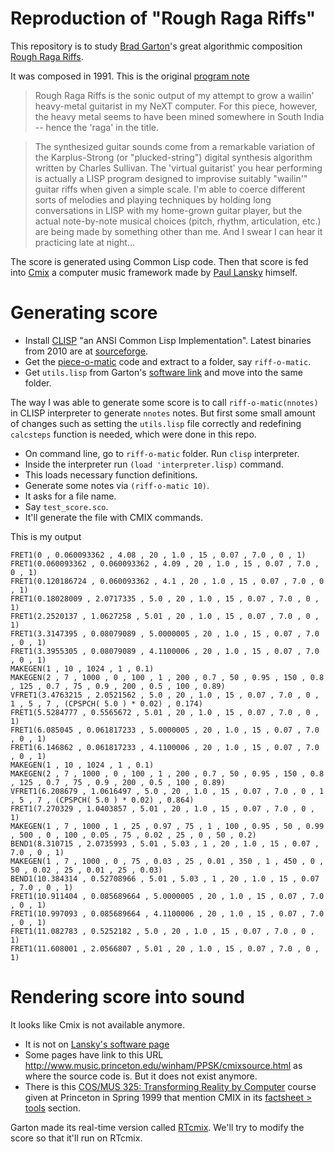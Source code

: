 # Reproduction of "Rough Raga Riffs"

This repository is to study [Brad Garton](http://sites.music.columbia.edu/brad/)'s great algorithmic composition [Rough Raga Riffs](http://sites.music.columbia.edu/brad/music/index.html#Rough_Raga_Riffs).

It was composed in 1991. This is the original [program note](http://sites.music.columbia.edu/brad/music/notes/Rough_Raga_Riffs.html)

> Rough Raga Riffs is the sonic output of my attempt to grow a wailin'
heavy-metal guitarist in my NeXT computer.  For this piece, however, the
heavy metal seems to have been mined somewhere in South India -- hence the
'raga' in the title.

> The synthesized guitar sounds come from a remarkable variation of the
Karplus-Strong (or "plucked-string") digital synthesis algorithm written by
Charles Sullivan.  The 'virtual guitarist' you hear performing is actually a
LISP program designed to improvise suitably "wailin'" guitar riffs when
given a simple scale.  I'm able to coerce different sorts of melodies and
playing techniques by holding long conversations in LISP with my home-grown
guitar player, but the actual note-by-note musical choices (pitch, rhythm,
articulation, etc.) are being made by something other than me.
And I swear I can hear it practicing late at night...

The score is generated using Common Lisp code.
Then that score is fed into [Cmix](http://www.musicainformatica.org/topics/cmix.php) a computer music framework made by [Paul Lansky](http://paul.mycpanel.princeton.edu/) himself.

# Generating score

* Install [CLISP](http://www.clisp.org/) "an ANSI Common Lisp Implementation". Latest binaries from 2010 are at [sourceforge](https://sourceforge.net/projects/clisp/files/clisp/2.49/).
* Get the [piece-o-matic](http://sites.music.columbia.edu/brad/software/index.html#riff-o-matic) code and extract to a folder, say `riff-o-matic`.
* Get `utils.lisp` from Garton's [software link](http://sites.music.columbia.edu/brad/software/index.html) and move into the same folder.

The way I was able to generate some score is to call `riff-o-matic(nnotes)` in CLISP interpreter to generate `nnotes` notes.
But first some small amount of changes such as setting the `utils.lisp` file correctly and redefining `calcsteps` function is needed, which were done in this repo.

* On command line, go to `riff-o-matic` folder. Run `clisp` interpreter.
* Inside the interpreter run `(load 'interpreter.lisp)` command.
* This loads necessary function definitions.
* Generate some notes via `(riff-o-matic 10)`.
* It asks for a file name.
* Say `test_score.sco`.
* It'll generate the file with CMIX commands.

This is my output

```Cmix
FRET1(0 , 0.060093362 , 4.08 , 20 , 1.0 , 15 , 0.07 , 7.0 , 0 , 1)
FRET1(0.060093362 , 0.060093362 , 4.09 , 20 , 1.0 , 15 , 0.07 , 7.0 , 0 , 1)
FRET1(0.120186724 , 0.060093362 , 4.1 , 20 , 1.0 , 15 , 0.07 , 7.0 , 0 , 1)
FRET1(0.18028009 , 2.0717335 , 5.0 , 20 , 1.0 , 15 , 0.07 , 7.0 , 0 , 1)
FRET1(2.2520137 , 1.0627258 , 5.01 , 20 , 1.0 , 15 , 0.07 , 7.0 , 0 , 1)
FRET1(3.3147395 , 0.08079089 , 5.0000005 , 20 , 1.0 , 15 , 0.07 , 7.0 , 0 , 1)
FRET1(3.3955305 , 0.08079089 , 4.1100006 , 20 , 1.0 , 15 , 0.07 , 7.0 , 0 , 1)
MAKEGEN(1 , 10 , 1024 , 1 , 0.1)
MAKEGEN(2 , 7 , 1000 , 0 , 100 , 1 , 200 , 0.7 , 50 , 0.95 , 150 , 0.8 , 125 , 0.7 , 75 , 0.9 , 200 , 0.5 , 100 , 0.89)
VFRET1(3.4763215 , 2.0521562 , 5.0 , 20 , 1.0 , 15 , 0.07 , 7.0 , 0 , 1 , 5 , 7 , (CPSPCH( 5.0 ) * 0.02) , 0.174)
FRET1(5.5284777 , 0.5565672 , 5.01 , 20 , 1.0 , 15 , 0.07 , 7.0 , 0 , 1)
FRET1(6.085045 , 0.061817233 , 5.0000005 , 20 , 1.0 , 15 , 0.07 , 7.0 , 0 , 1)
FRET1(6.146862 , 0.061817233 , 4.1100006 , 20 , 1.0 , 15 , 0.07 , 7.0 , 0 , 1)
MAKEGEN(1 , 10 , 1024 , 1 , 0.1)
MAKEGEN(2 , 7 , 1000 , 0 , 100 , 1 , 200 , 0.7 , 50 , 0.95 , 150 , 0.8 , 125 , 0.7 , 75 , 0.9 , 200 , 0.5 , 100 , 0.89)
VFRET1(6.208679 , 1.0616497 , 5.0 , 20 , 1.0 , 15 , 0.07 , 7.0 , 0 , 1 , 5 , 7 , (CPSPCH( 5.0 ) * 0.02) , 0.864)
FRET1(7.270329 , 1.0403857 , 5.01 , 20 , 1.0 , 15 , 0.07 , 7.0 , 0 , 1)
MAKEGEN(1 , 7 , 1000 , 1 , 25 , 0.97 , 75 , 1 , 100 , 0.95 , 50 , 0.99 , 500 , 0 , 100 , 0.05 , 75 , 0.02 , 25 , 0 , 50 , 0.2)
BEND1(8.310715 , 2.0735993 , 5.01 , 5.03 , 1 , 20 , 1.0 , 15 , 0.07 , 7.0 , 0 , 1)
MAKEGEN(1 , 7 , 1000 , 0 , 75 , 0.03 , 25 , 0.01 , 350 , 1 , 450 , 0 , 50 , 0.02 , 25 , 0.01 , 25 , 0.03)
BEND1(10.384314 , 0.52708966 , 5.01 , 5.03 , 1 , 20 , 1.0 , 15 , 0.07 , 7.0 , 0 , 1)
FRET1(10.911404 , 0.085689664 , 5.0000005 , 20 , 1.0 , 15 , 0.07 , 7.0 , 0 , 1)
FRET1(10.997093 , 0.085689664 , 4.1100006 , 20 , 1.0 , 15 , 0.07 , 7.0 , 0 , 1)
FRET1(11.082783 , 0.5252182 , 5.0 , 20 , 1.0 , 15 , 0.07 , 7.0 , 0 , 1)
FRET1(11.608001 , 2.0566807 , 5.01 , 20 , 1.0 , 15 , 0.07 , 7.0 , 0 , 1)
```

# Rendering score into sound

It looks like Cmix is not available anymore.

* It is not on [Lansky's software page](http://paul.mycpanel.princeton.edu/software.html)
* Some pages have link to this URL http://www.music.princeton.edu/winham/PPSK/cmixsource.html as where the source code is. But it does not exist anymore.
* There is this [COS/MUS 325: Transforming Reality by Computer](http://www.cs.princeton.edu/courses/archive/spr99/cs325/) course given at Princeton in Spring 1999 that mention CMIX in its [factsheet > tools](http://www.cs.princeton.edu/courses/archive/spr99/cs325/tools.html) section.

Garton made its real-time version called [RTcmix](http://rtcmix.org/).
We'll try to modify the score so that it'll run on RTcmix.
